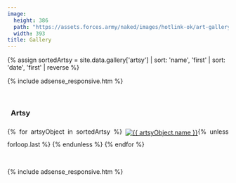 ```yaml
---
image:
  height: 386
  path: "https://assets.forces.army/naked/images/hotlink-ok/art-gallery_393x386.png"
  width: 393
title: Gallery
---
```


{% assign sortedArtsy = site.data.gallery['artsy'] | sort: 'name', 'first' | sort: 'date', 'first' | reverse %}

{% include adsense_responsive.htm %}
<p>
  &nbsp;
</p>
<h3 id="artsy">
  <i aria-hidden="true" class="fa fa-paint-brush"></i>&nbsp; Artsy
</h3>
<p style="text-align: justify;">
  {% for artsyObject in sortedArtsy %}
  <a href="{{ site.uri.assets }}/gallery/artsy/{{ artsyObject.image.full.file }}" rel="me" target="_blank" title="{{ artsyObject.name }}"><img
    alt="{{ artsyObject.name }}" height="{{ artsyObject.image.thumb.height }}" src="{{ site.uri.assets }}/gallery/artsy/{{ artsyObject.image.thumb.file }}"
    style="border: 0px; margin-bottom: 10px; margin-top: 10px; vertical-align: middle;" width="{{ artsyObject.image.thumb.width }}" /></a>{% unless forloop.last %}&nbsp;{% endunless %}
  {% endfor %}
</p>
<p>
  &nbsp;
</p>
{% include adsense_responsive.htm %}
